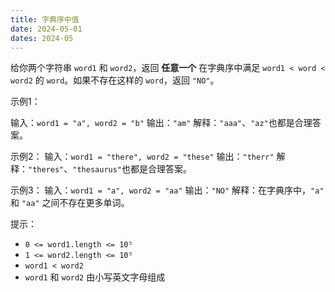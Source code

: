 ```yaml
---
title: 字典序中值
date: 2024-05-01
dates: 2024-05
---
```


给你两个字符串 `word1` 和 `word2`，返回 **任意一个** 在字典序中满足 `word1 < word < word2` 的 `word`。如果不存在这样的 `word`，返回 `"NO"`。

示例1：

输入：`word1 = "a", word2 = "b"`
输出：`"am"`
解释：`"aaa"`、`"az"`也都是合理答案。

示例2：
输入：`word1 = "there", word2 = "these"`
输出：`"therr"`
解释：`"theres"`、`"thesaurus"`也都是合理答案。

示例3：
输入：`word1 = "a", word2 = "aa"`
输出：`"NO"`
解释：在字典序中，`"a"` 和 `"aa"` 之间不存在更多单词。

提示：

- `0 <= word1.length <= 10⁵`
- `1 <= word2.length <= 10⁵`
- `word1 < word2`
- `word1` 和 `word2` 由小写英文字母组成
